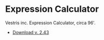Expression Calculator
=====================

Vestris inc. Expression Calculator, circa 96'.

* [Download v. 2.43](https://github.com/dblock/excalc/releases/download/registered/Excalc-Registered.exe)
